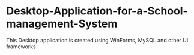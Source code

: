 # Desktop-Application-for-a-School-management-System
This Desktop application is created using WinForms, MySQL and other UI frameworks
